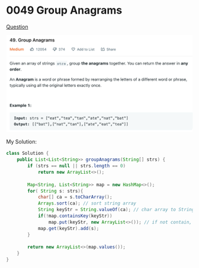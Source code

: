 # 0049 Group Anagrams

[Question](https://leetcode.com/problems/group-anagrams/)

![](.gitbook/assets/image-20221013211828985.png)

My Solution:

```java
class Solution {
    public List<List<String>> groupAnagrams(String[] strs) {
        if (strs == null || strs.length == 0)
            return new ArrayList<>();
        
        Map<String, List<String>> map = new HashMap<>();
        for( String s: strs){
            char[] ca = s.toCharArray();
            Arrays.sort(ca); // sort string array
            String keyStr = String.valueOf(ca); // char array to String
            if(!map.containsKey(keyStr))
                map.put(keyStr, new ArrayList<>()); // if not contain, create new arryalist
            map.get(keyStr).add(s);
        }
        
        return new ArrayList<>(map.values());
    }
}
```
